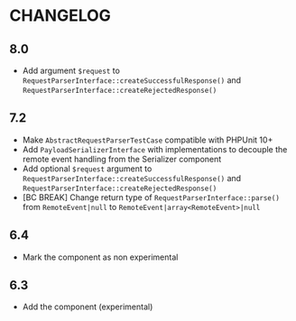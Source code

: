 CHANGELOG
=========

8.0
---

 * Add argument `$request` to `RequestParserInterface::createSuccessfulResponse()` and `RequestParserInterface::createRejectedResponse()`

7.2
---

 * Make `AbstractRequestParserTestCase` compatible with PHPUnit 10+
 * Add `PayloadSerializerInterface` with implementations to decouple the remote event handling from the Serializer component
 * Add optional `$request` argument to `RequestParserInterface::createSuccessfulResponse()` and `RequestParserInterface::createRejectedResponse()`
 * [BC BREAK] Change return type of `RequestParserInterface::parse()` from `RemoteEvent|null` to `RemoteEvent|array<RemoteEvent>|null`

6.4
---

 * Mark the component as non experimental

6.3
---

 * Add the component (experimental)
